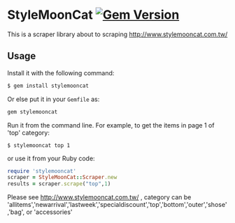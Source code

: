 # StyleMoonCat [![Gem Version](https://badge.fury.io/rb/stylemooncat.svg)](https://badge.fury.io/rb/stylemooncat)
This is a scraper library about to scraping http://www.stylemooncat.com.tw/


## Usage

Install it with the following command:
```sh
$ gem install stylemooncat
```

Or else put it in your `Gemfile` as:
```ruby
gem stylemooncat
```

Run it from the command line. For example, to get the items in page 1 of 'top' category:
```
$ stylemooncat top 1
```

or use it from your Ruby code:
````ruby
require 'stylemooncat'
scraper = StyleMoonCat::Scraper.new
results = scraper.scrape("top",1)
````

Please see http://www.stylemooncat.com.tw/ , category can be 'allitems','newarrival','lastweek','specialdiscount','top','bottom','outer','shose','bag', or 'accessories'
